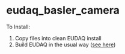 # eudaq_basler_camera
To Install: 
1. Copy files into clean EUDAQ install
2. Build EUDAQ in the usual way ([see here](https://github.com/eudaq/eudaq#compiling-and-installation))

